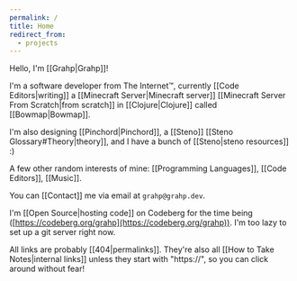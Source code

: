 ```yaml
---
permalink: /
title: Home
redirect_from:
  - projects
---
```

Hello, I'm [[Grahp|Grahp]]!

I'm a software developer from The Internet™, currently [[Code Editors|writing]] a [[Minecraft Server|Minecraft server]] [[Minecraft Server From Scratch|from scratch]] in [[Clojure|Clojure]] called [[Bowmap|Bowmap]].

I'm also designing [[Pinchord|Pinchord]], a [[Steno]] [[Steno Glossary#Theory|theory]], and I have a bunch of [[Steno|steno resources]] :)

A few other random interests of mine: [[Programming Languages]], [[Code Editors]], [[Music]].

You can [[Contact]] me via email at `grahp@grahp.dev`.

I'm [[Open Source|hosting code]] on Codeberg for the time being ([https://codeberg.org/grahp](https://codeberg.org/grahp)). I'm too lazy to set up a git server right now.

All links are probably [[404|permalinks]]. They're also all [[How to Take Notes|internal links]] unless they start with "https://", so you can click around without fear!
